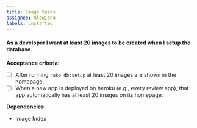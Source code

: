 ```yaml
---
title: Image Seeds
assignee: mlewisno
labels: unstarted
---
```


#### As a developer I want at least 20 images to be created when I setup the database.

__Acceptance criteria__:
- [ ] After running `rake db:setup` at least 20 images are shown in the
  homepage.
- [ ] When a new app is deployed on heroku (e.g., every review app), that app
  automatically has at least 20 images on its homepage.

__Dependencies__:
- Image Index
